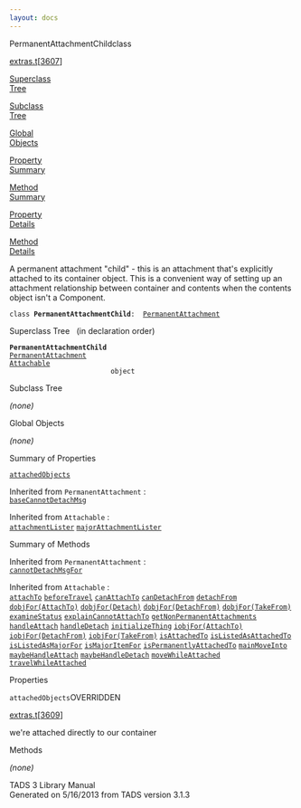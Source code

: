 ```yaml
---
layout: docs
---
```

<span class="title">PermanentAttachmentChild</span><span class="type">class</span>

[extras.t](../file/extras.t.html)\[[3607](../source/extras.t.html#3607)\]

[Superclass  
Tree](#_SuperClassTree_)

[Subclass  
Tree](#_SubClassTree_)

[Global  
Objects](#_ObjectSummary_)

[Property  
Summary](#_PropSummary_)

[Method  
Summary](#_MethodSummary_)

[Property  
Details](#_Properties_)

[Method  
Details](#_Methods_)



A permanent attachment "child" - this is an attachment that's explicitly
attached to its container object. This is a convenient way of setting up
an attachment relationship between container and contents when the
contents object isn't a Component.

`class `**`PermanentAttachmentChild`**` :   `[`PermanentAttachment`](../object/PermanentAttachment.html)



<span id="_SuperClassTree_"></span>



<span class="hdln">Superclass Tree</span>   (in declaration order)



**`PermanentAttachmentChild`**  
[`PermanentAttachment`](../object/PermanentAttachment.html)  
[`Attachable`](../object/Attachable.html)  
`                         object`  
<span id="_SubClassTree_"></span>



<span class="hdln">Subclass Tree</span>  



*(none)* <span id="_ObjectSummary_"></span>



<span class="hdln">Global Objects</span>  



*(none)* <span id="_PropSummary_"></span>



<span class="hdln">Summary of Properties</span>  



[`attachedObjects`](#attachedObjects)

Inherited from `PermanentAttachment` :  
[`baseCannotDetachMsg`](../object/PermanentAttachment.html#baseCannotDetachMsg)

Inherited from `Attachable` :  
[`attachmentLister`](../object/Attachable.html#attachmentLister) [`majorAttachmentLister`](../object/Attachable.html#majorAttachmentLister)

<span id="_MethodSummary_"></span>



<span class="hdln">Summary of Methods</span>  





Inherited from `PermanentAttachment` :  
[`cannotDetachMsgFor`](../object/PermanentAttachment.html#cannotDetachMsgFor)

Inherited from `Attachable` :  
[`attachTo`](../object/Attachable.html#attachTo) [`beforeTravel`](../object/Attachable.html#beforeTravel) [`canAttachTo`](../object/Attachable.html#canAttachTo) [`canDetachFrom`](../object/Attachable.html#canDetachFrom) [`detachFrom`](../object/Attachable.html#detachFrom) [`dobjFor(AttachTo)`](../object/Attachable.html#dobjFor(AttachTo)) [`dobjFor(Detach)`](../object/Attachable.html#dobjFor(Detach)) [`dobjFor(DetachFrom)`](../object/Attachable.html#dobjFor(DetachFrom)) [`dobjFor(TakeFrom)`](../object/Attachable.html#dobjFor(TakeFrom)) [`examineStatus`](../object/Attachable.html#examineStatus) [`explainCannotAttachTo`](../object/Attachable.html#explainCannotAttachTo) [`getNonPermanentAttachments`](../object/Attachable.html#getNonPermanentAttachments) [`handleAttach`](../object/Attachable.html#handleAttach) [`handleDetach`](../object/Attachable.html#handleDetach) [`initializeThing`](../object/Attachable.html#initializeThing) [`iobjFor(AttachTo)`](../object/Attachable.html#iobjFor(AttachTo)) [`iobjFor(DetachFrom)`](../object/Attachable.html#iobjFor(DetachFrom)) [`iobjFor(TakeFrom)`](../object/Attachable.html#iobjFor(TakeFrom)) [`isAttachedTo`](../object/Attachable.html#isAttachedTo) [`isListedAsAttachedTo`](../object/Attachable.html#isListedAsAttachedTo) [`isListedAsMajorFor`](../object/Attachable.html#isListedAsMajorFor) [`isMajorItemFor`](../object/Attachable.html#isMajorItemFor) [`isPermanentlyAttachedTo`](../object/Attachable.html#isPermanentlyAttachedTo) [`mainMoveInto`](../object/Attachable.html#mainMoveInto) [`maybeHandleAttach`](../object/Attachable.html#maybeHandleAttach) [`maybeHandleDetach`](../object/Attachable.html#maybeHandleDetach) [`moveWhileAttached`](../object/Attachable.html#moveWhileAttached) [`travelWhileAttached`](../object/Attachable.html#travelWhileAttached)

<span id="_Properties_"></span>



<span class="hdln">Properties</span>  



<span id="attachedObjects"></span>

`attachedObjects`<span class="rem">OVERRIDDEN</span>

[extras.t](../file/extras.t.html)\[[3609](../source/extras.t.html#3609)\]



we're attached directly to our container



<span id="_Methods_"></span>



<span class="hdln">Methods</span>  



*(none)*



TADS 3 Library Manual  
Generated on 5/16/2013 from TADS version 3.1.3


